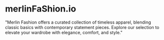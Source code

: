 # merlinFaShion.io
"Merlin Fashion offers a curated collection of timeless apparel, blending classic basics with contemporary statement pieces. Explore our selection to elevate your wardrobe with elegance, comfort, and style."
